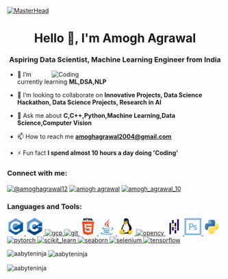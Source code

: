[![MasterHead](https://i.pinimg.com/1200x/df/e0/f8/dfe0f8f67462bc006e1a96f8ea4d9c2f.jpg)](https://rishavchanda.io)
<h1 align="center">Hello 👋, I'm Amogh Agrawal</h1>
<h3 align="center">Aspiring Data Scientist, Machine Learning Engineer from India</h3>
<img align="right" alt="Coding" width="400" src="https://media.tenor.com/-UygBh3nnfEAAAAC/coding.gif">

<!--<p align="left"> <img src="https://komarev.com/ghpvc/?username=aabyteninja&label=Profile%20views&color=0e75b6&style=flat" alt="aabyteninja" /> </p>

<p align="left"> <a href="https://github.com/ryo-ma/github-profile-trophy"><img src="https://github-profile-trophy.vercel.app/?username=aabyteninja" alt="aabyteninja" /></a> </p>

<p align="left"> <a href="https://twitter.com/@amoghagrawal12" target="blank"><img src="https://img.shields.io/twitter/follow/@amoghagrawal12?logo=twitter&style=for-the-badge" alt="@amoghagrawal12" /></a> </p>-->

- 🌱 I’m currently learning **ML,DSA,NLP**

- 👯 I’m looking to collaborate on **Innovative Projects, Data Science Hackathon, Data Science Projects, Research in AI**

- 💬 Ask me about **C,C++,Python,Machine Learning,Data Science,Computer Vision**

- 📫 How to reach me **amoghagrawal2004@gmail.com**

- ⚡ Fun fact **I spend almost 10 hours a day doing 'Coding'**

<h3 align="left">Connect with me:</h3>
<p align="left">
<a href="https://twitter.com/@amoghagrawal12" target="blank"><img align="center" src="https://raw.githubusercontent.com/rahuldkjain/github-profile-readme-generator/master/src/images/icons/Social/twitter.svg" alt="@amoghagrawal12" height="30" width="40" /></a>
<a href="https://linkedin.com/in/amogh agrawal" target="blank"><img align="center" src="https://raw.githubusercontent.com/rahuldkjain/github-profile-readme-generator/master/src/images/icons/Social/linked-in-alt.svg" alt="amogh agrawal" height="30" width="40" /></a>
<a href="https://instagram.com/amogh_agrawal_10" target="blank"><img align="center" src="https://raw.githubusercontent.com/rahuldkjain/github-profile-readme-generator/master/src/images/icons/Social/instagram.svg" alt="amogh_agrawal_10" height="30" width="40" /></a>
</p>

<h3 align="left">Languages and Tools:</h3>
<p align="left"> <a href="https://www.cprogramming.com/" target="_blank" rel="noreferrer"> <img src="https://raw.githubusercontent.com/devicons/devicon/master/icons/c/c-original.svg" alt="c" width="40" height="40"/> </a> <a href="https://www.w3schools.com/cpp/" target="_blank" rel="noreferrer"> <img src="https://raw.githubusercontent.com/devicons/devicon/master/icons/cplusplus/cplusplus-original.svg" alt="cplusplus" width="40" height="40"/> </a> <a href="https://cloud.google.com" target="_blank" rel="noreferrer"> <img src="https://www.vectorlogo.zone/logos/google_cloud/google_cloud-icon.svg" alt="gcp" width="40" height="40"/> </a> <a href="https://git-scm.com/" target="_blank" rel="noreferrer"> <img src="https://www.vectorlogo.zone/logos/git-scm/git-scm-icon.svg" alt="git" width="40" height="40"/> </a> <a href="https://www.w3.org/html/" target="_blank" rel="noreferrer"> <img src="https://raw.githubusercontent.com/devicons/devicon/master/icons/html5/html5-original-wordmark.svg" alt="html5" width="40" height="40"/> </a> <a href="https://www.java.com" target="_blank" rel="noreferrer"> <img src="https://raw.githubusercontent.com/devicons/devicon/master/icons/java/java-original.svg" alt="java" width="40" height="40"/> </a> <a href="https://www.linux.org/" target="_blank" rel="noreferrer"> <img src="https://raw.githubusercontent.com/devicons/devicon/master/icons/linux/linux-original.svg" alt="linux" width="40" height="40"/> </a> <a href="https://opencv.org/" target="_blank" rel="noreferrer"> <img src="https://www.vectorlogo.zone/logos/opencv/opencv-icon.svg" alt="opencv" width="40" height="40"/> </a> <a href="https://pandas.pydata.org/" target="_blank" rel="noreferrer"> <img src="https://raw.githubusercontent.com/devicons/devicon/2ae2a900d2f041da66e950e4d48052658d850630/icons/pandas/pandas-original.svg" alt="pandas" width="40" height="40"/> </a> <a href="https://www.photoshop.com/en" target="_blank" rel="noreferrer"> <img src="https://raw.githubusercontent.com/devicons/devicon/master/icons/photoshop/photoshop-line.svg" alt="photoshop" width="40" height="40"/> </a> <a href="https://www.python.org" target="_blank" rel="noreferrer"> <img src="https://raw.githubusercontent.com/devicons/devicon/master/icons/python/python-original.svg" alt="python" width="40" height="40"/> </a> <a href="https://pytorch.org/" target="_blank" rel="noreferrer"> <img src="https://www.vectorlogo.zone/logos/pytorch/pytorch-icon.svg" alt="pytorch" width="40" height="40"/> </a> <a href="https://scikit-learn.org/" target="_blank" rel="noreferrer"> <img src="https://upload.wikimedia.org/wikipedia/commons/0/05/Scikit_learn_logo_small.svg" alt="scikit_learn" width="40" height="40"/> </a> <a href="https://seaborn.pydata.org/" target="_blank" rel="noreferrer"> <img src="https://seaborn.pydata.org/_images/logo-mark-lightbg.svg" alt="seaborn" width="40" height="40"/> </a> <a href="https://www.selenium.dev" target="_blank" rel="noreferrer"> <img src="https://raw.githubusercontent.com/detain/svg-logos/780f25886640cef088af994181646db2f6b1a3f8/svg/selenium-logo.svg" alt="selenium" width="40" height="40"/> </a> <a href="https://www.tensorflow.org" target="_blank" rel="noreferrer"> <img src="https://www.vectorlogo.zone/logos/tensorflow/tensorflow-icon.svg" alt="tensorflow" width="40" height="40"/> </a> </p>

<p><img align="left" src="https://github-readme-stats.vercel.app/api/top-langs?username=aabyteninja&show_icons=true&locale=en&layout=compact" alt="aabyteninja" /></p>

<p>&nbsp;<img align="center" src="https://github-readme-stats.vercel.app/api?username=aabyteninja&show_icons=true&locale=en" alt="aabyteninja" /></p>

<p><img align="center" src="https://github-readme-streak-stats.herokuapp.com/?user=aabyteninja&" alt="aabyteninja" /></p>
